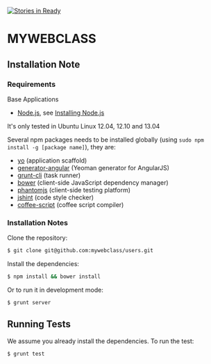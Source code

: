 [![Stories in Ready](https://badge.waffle.io/mywebclass/users.png)](http://waffle.io/mywebclass/users)  
# MYWEBCLASS

## Installation Note

### Requirements

Base Applications

* [Node.js](http://nodejs.org), see [Installing Node.js](http://www.webizly.com/node/35)

It's only tested in Ubuntu Linux 12.04, 12.10 and 13.04

Several npm packages needs to be installed globally (using `sudo npm install -g [package name]`), they are:
* [yo](https://github.com/yeoman/yo) (application scaffold)
* [generator-angular](https://github.com/yeoman/generator-angular) (Yeoman generator for AngularJS)
* [grunt-cli](https://github.com/gruntjs/grunt-cli) (task runner)
* [bower](https://github.com/bower/bower) (client-side JavaScript dependency manager)
* [phantomjs](https://github.com/Obvious/phantomjs) (client-side testing platform)
* [jshint](https://github.com/jshint/jshint) (code style checker)
* [coffee-script](https://github.com/jashkenas/coffee-script) (coffee script compiler)

### Installation Notes

Clone the repository:

```sh
$ git clone git@github.com:mywebclass/users.git
```

Install the dependencies:

```sh
$ npm install && bower install
```

Or to run it in development mode:
```sh
$ grunt server
```

## Running Tests

We assume you already install the dependencies. To run the test:

```sh
$ grunt test
```
